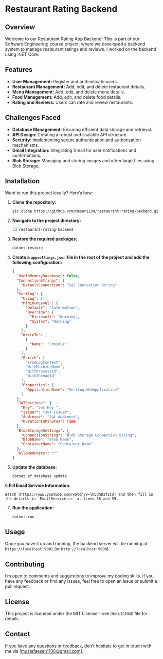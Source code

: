# Restaurant Rating Backend

## Overview

Welcome to our Restaurant Rating App Backend! This is part of our Software Engineering course project, where we developed a backend system to manage restaurant ratings and reviews. I worked on the backend using .NET Core.

## Features

- **User Management:** Register and authenticate users.
- **Restaurant Management:** Add, edit, and delete restaurant details.
- **Menu Management:** Add, edit, and delete menu details.
- **Food Management:** Add, edit, and delete food details.
- **Rating and Reviews:** Users can rate and review restaurants.


## Challenges Faced

- **Database Management:** Ensuring efficient data storage and retrieval.
- **API Design:** Creating a robust and scalable API structure.
- **Security:** Implementing secure authentication and authorization mechanisms.
- **Gmail Integration:** Integrating Gmail for user notifications and confirmations.
- **Blob Storage:** Managing and storing images and other large files using Blob Storage.


## Installation

Want to run this project locally? Here’s how:

1. **Clone the repository:**

    ```sh
    git clone https://github.com/Mesen1100/restaurant-rating-backend.git
    ```

2. **Navigate to the project directory:**

    ```sh
    cd restaurant-rating-backend
    ```

3. **Restore the required packages:**

    ```sh
    dotnet restore
    ```

4. **Create a `appsettings.json` file in the root of the project and add the following configuration:**

    ```json
    {
      "UseInMemoryDatabase": false,
      "ConnectionStrings": {
        "DefaultConnection": "Sql Connection String"
      },
      "Serilog": {
        "Using": [],
        "MinimumLevel": {
          "Default": "Information",
          "Override": {
            "Microsoft": "Warning",
            "System": "Warning"
          }
        },
        "WriteTo": [
          {
            "Name": "Console"
          }
        ],
        "Enrich": [
          "FromLogContext",
          "WithMachineName",
          "WithProcessId",
          "WithThreadId"
        ],
        "Properties": {
          "ApplicationName": "Serilog.WebApplication"
        }
      },
      "JWTSettings": {
        "Key": "Jwt Key ",
        "Issuer": "Jwt Issuer",
        "Audience": "Jwt Audience",
        "DurationInMinutes": Time
      },
      "BlobStorageSettings": {
        "ConnectionString": "Blob Storage Connection String",
        "BlobName": "Blob Name",
        "ContainerName": "Container Name"
      },
      "AllowedHosts": "*"
    }
    ```

5. **Update the database:**

    ```sh
    dotnet ef database update
    ```
6.**Fill Email Service Information:**

    Watch [https://www.youtube.com/watch?v=lk5dhDzfzsU] and then fill in the details in `EmailService.cs` at lines 58 and 59.
    
7. **Run the application:**

    ```sh
    dotnet run
    ```

## Usage

Once you have it up and running, the backend server will be running at `https://localhost:9001` (or `http://localhost:5000`).

## Contributing

I’m open to comments and suggestions to improve my coding skills. If you have any feedback or find any issues, feel free to open an issue or submit a pull request.

## License

This project is licensed under the MIT License - see the `LICENSE` file for details.

## Contact

If you have any questions or feedback, don't hesitate to get in touch with me via [mustafaesen1100@gmail.com].

